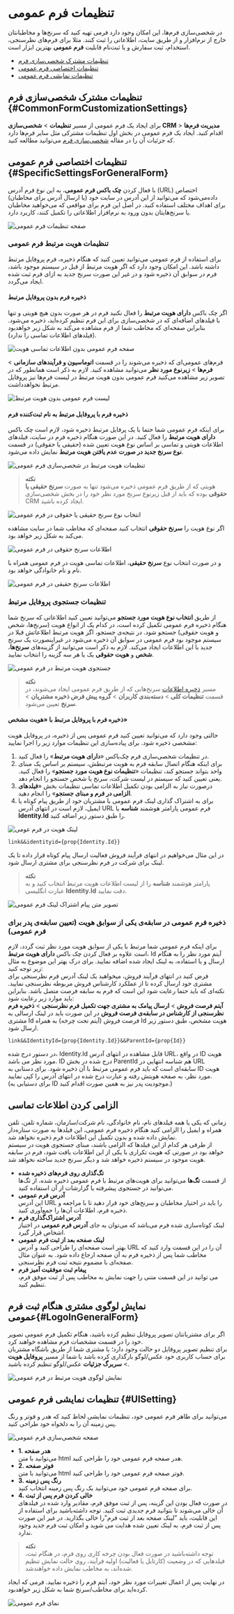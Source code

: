 # تنظیمات فرم عمومی

در شخصی‌سازی فرم‌ها، این امکان وجود دارد فرمی تهیه کنید که سرنخ‌ها و مخاطبانتان خارج از نرم‌افزار و از طریق سایت، اطلاعاتی را ثبت کنند. مثلا برای فرم‌های نظرسنجی، استخدام، ثبت سفارش و یا ثبت‌نام قابلیت **فرم عمومی** بهترین ابزار است.

- [تنظیمات مشترک شخصی‌سازی فرم](#CommonFormCustomizationSettings)
- [تنظیمات اختصاصی فرم عمومی](#SpecificSettingsForGeneralForm)
- [ تنظیمات نمایشی فرم عمومی ](#UIFormSetting)

## تنظیمات مشترک شخصی‌سازی فرم {#CommonFormCustomizationSettings}
برای ایجاد یک فرم عمومی از مسیر **تنظیمات** > **شخصی‌سازی CRM** > **مدیریت فرم‌ها** اقدام کنید. ایجاد یک فرم عمومی در بخش اول تنظیمات مشترکی مثل سایر فرم‌ها دارد که جزئیات آن را در مقاله [شخصی‌سازی فرم](https://github.com/1stco/PayamGostarDocs/blob/master/Help/Settings/Personalization-crm/Form-management/2.6.0/Form-customize-setting.md) می‌توانید مطالعه کنید.

## تنظیمات اختصاصی فرم عمومی {#SpecificSettingsForGeneralForm}
با فعال کردن **چک باکس فرم عمومی**، به این نوع فرم آدرس (URL) اختصاص داده‌می‌شود که می‌توانید از این آدرس در سایت خود (یا ارسال آدرس برای مخاطبان) برای اهداف مختلف استفاده کنید. در اصل این فرم برای مواقعی که می‌خواهید مخاطبان یا سرنخ‌هایتان بدون ورود به نرم‌افزار اطلاعاتی را تکمیل کنند، کاربرد دارد.

![صفحه تنظیمات فرم عمومی](./Images/General-form_2.8.4.png)

### تنظیمات هویت مرتبط فرم عمومی 
برای استفاده از فرم عمومی می‌توانید تعیین کنید که هنگام ذخیره، فرم پروفایل مرتبط داشته باشد. این امکان وجود دارد که اگر هویت مرتبط از قبل در سیستم موجود باشد، فرم در سوابق آن ذخیره شود و در غیر این صورت سرنخ جدید به ازای فرم ثبت شده ایجاد می‌گردد.<br>

#### ذخیره فرم بدون پروفایل مرتبط
اگر چک باکس **دارای هویت مرتبط** را فعال نکنید فرم در هر صورت بدون هیچ هویتی و تنها با فیلدهای اضافه‌ای که در شخصی‌سازی برای این فرم تنظیم کرده‌اید، ذخیره می‌شود. بنابراین صفحه‌ای که مخاطب شما از فرم مشاهده می‌کند به شکل زیر خواهد‌بود (فیلدهای اطلاعات تماسی را ندارد).

![صفحه فرم عمومی بدون اطلاعات تماسی هویت](./Images/preview-general-form-without-identity-2.8.4.png)

فرم‌های عمومی‌ای که ذخیره می‌شوند را در قسمت **اتوماسیون و فرآیندهای سازمانی** > **فرم‌ها** > **زیرنوع مورد نظر** می‌توانید مشاهده کنید. لازم به ذکر است همانطور که در تصویر زیر مشاهده می‌کنید فرم عمومی بدون هویت مرتبط در لیست فرم‌ها نیز پروفایل مرتبط نخواهد‌داشت.

![لیست فرم عمومی بدون هویت مرتبط](./Images/List-of-form-without-Identity.2.8.4.png)

#### ذخیره فرم با پروفایل مرتبط به نام ثبت‌کننده فرم
برای اینکه فرم عمومی شما حتما با یک پرفایل مرتبط ذخیره شود، لازم است چک باکس **دارای هویت مرتبط** را فعال کنید. در این‌ صورت هنگام ذخیره فرم در سایت، فیلدهای اطلاعات هویتی و تماسی بر اساس نوع هویت تعیین شده (حقیقی یا حقوقی) در قسمت **نوع سرنخ جدید در صورت عدم یافتن هویت مرتبط** نمایش داده می‌شود. 

![تنظیمات هویت مرتبط در شخصی‌سازی فرم عمومی](./Images/Identity-in-general-form.2.8.4.png)

> **نکته**<br>
> هویتی که از طریق فرم عمومی ذخیره می‌شود تنها به صورت **سرنخ حقیقی یا حقوقی** بوده که باید از قبل زیرنوع سرنخ مورد نظر خود را در بخش شخصی‌سازی CRM ایجاد کرده باشید.

![انتخاب نوع سرنخ حقیقی یا حقوقی در فرم عمومی](./Images/Type-of-identityI-general-form.2.8.4.png)

اگر نوع هویت را **سرنخ حقوقی** انتخاب کنید صفحه‌ای که مخاطب شما در سایت مشاهده می‌کند به شکل زیر خواهد بود.

![اطلاعات سرنخ حقوقی در فرم عمومی](./Images/preview-general-form-with-identity-2.8.4.png)

و در صورت انتخاب نوع **سرنخ حقیقی**، اطلاعات تماسی هویت در فرم عمومی همراه با نام و نام خانوادگی خواهد بود.

![اطلاعات سرنخ حقیقی در فرم عمومی](./Images/preview-general-form-with-personal-identity-2.8.4.png)

### تنظیمات جستجوی پروفایل مرتبط
از طریق **انتخاب نوع هویت مورد جستجو** می‌توانید تعیین کنید اطلاعاتی که سرنخ شما هنگام ذخیره فرم عمومی تکمیل کرده است، در کدام یک از انواع هویت (سرنخ‌ها، شخص و هویت حقوقی) جستجو شود. در نتیجه‌ی جستجو، اگر هویت مرتبط اطلاعاتش قبلا در سیستم موجود بود فرم عمومی در سوابق آن ذخیره می‌شود در غیراینصورت یک سرنخ جدید با این اطلاعات ایجاد می‌کند. لازم به ذکر است می‌توانید از گزینه‌های **سرنخ‌ها**، **شخص** و **هویت حقوقی** یک یا هر سه گزینه را انتخاب نمایید.

![جستجوی هویت مرتبط در فرم عمومی](./Images/search-identity-in-general-form.2.8.4.png)

> **نکته**<br>
> مسیر [ذخیره اطلاعات](https://github.com/1stco/PayamGostarDocs/blob/master/Help/Settings/General-settings/User-category/User-category.md) سرنخ‌هایی که از طریق فرم عمومی ایجاد می‌شوند، در قسمت **تنظیمات کلی** > **دسته‌بندی کاربران** > **گروه پیش فرض ذخیره مشتریان** > **سرنخ** تعیین می‌شود.<br>

#### ذخیره فرم با پروفایل مرتبط با «هویت مشخص» 

حالتی وجود دارد که می‌توانید تعیین کنید فرم عمومی پس از ذخیره، در پروفایل هویت مشخصی ذخیره شود. برای پیاده‌سازی این تنظیمات موارد زیر را اجرا نمایید:<br>
1. در تنظیمات شخصی‌سازی فرم چک‌باکس «**دارای هویت مرتبط**» را فعال کنید.
2. برای اینکه هنگام اتصال سابقه فرم به هویت مرتبطش، سیستم بر اساس یک مبنای واحد بتواند جستجو کند، تنظیمات «**تنظیمات نوع هویت مورد جستجو**» را فعال کنید. یعنی تعیین کنید که سیستم در لیست شرکت، سرنخ یا شخص جستجو را انجام دهد.
3. درصورت نیاز به الزامی بودن تکمیل اطلاعات تماسی تنظیمات بخش «**فیلدهای الزامی در فرم و مبنای جستجو**» را انجام دهید.
4. برای به اشتراک گذاری لینک فرم عمومی با مشتریان خود از طریق پیام کوتاه یا ایمیل، لازم است در انتهای آدرس URL فرم عمومی پارامتر هوشمند **شناسه** یا **Identity.Id** را طبق دستور زیر اضافه کنید.<br>

![لینک هویت در فرم عومی](./Images/identity-id-link-2.8.4.png)

``` 
link&&identityid={prop{Identity.Id}} 
``` 
در این مثال می‌خواهیم در انتهای فرآیند فروش فعالیت ارسال پیام کوتاه قرار داده تا یک لینک برای شرکت در فرم نظرسنجی برای مشتری ارسال شود.
    
> **نکته**<br>
> پارامتر هوشمند **شناسه** را از لیست اطلاعات هویت مرتبط انتخاب کنید و به عبارت انگلیسی **Identity.Id** دقت نمایید.

![تصویر متن پیام اشتراک لینک فرم عمومی](./Images/Sample-share-link-of-General-form.2.8.4.jpg)

### ذخیره فرم عمومی در سابقه‌ی یکی از سوابق هویت (تعیین سابقه‌ی پدر برای فرم عمومی)
برای اینکه فرم عمومی شما مرتبط با یکی از سوابق هویت  مورد نظر ثبت گردد، لازم است علاوه بر فعال کردن چک باکس **دارای هویت مرتبط**، Id آیتم مورد نظر را به هنگام ارسال و یا استفاده، به لینک ایجاد شده اضافه نمایید. برای درک بهتر این موضوع به مثال زیر توجه کنید:<br>
فرض کنید در انتهای فرآیند فروش، میخواهید یک لینک آدرس فرم نظرسنجی برای مشتری خود ارسال کرده تا از عملکرد کارشناس فروش مربوطه نظرسنجی نمایید. نکته‌ای که باید حتما رعایت شود این است که فرم به سابقه فرصت متصل باشد. بنابراین باید موارد زیر رعایت شود:<br>
**آیتم فرصت فروش** > **ارسال پیامک به مشتری جهت تکمیل فرم نظرسنجی** > **ذخیره فرم نظرسنجی از کارشناس در سابقه‌ی فرصت فروش**
در این صورت باید در لینک ارسالی به مشتری Id فرصت فروش (آیتم تحت چرخه) به همراه Id هویت مشخص، طبق دستور زیر ارسال شود.

``` 
link&&IdentityId={prop{Identity.Id}}&&ParentId={prop{Id}}
```

در دستور درج شده، Identity.Id قابل مشاهده در انتهای آدرس URL، در واقع ID هویت مورد نظر می باشد. ID درج شده در بخش ParentId هم شناسه انتهایی در URL سابقه‌ای است که باید فرم عمومی مرتبط با آن ذخیره شود.
برای دستابی به ID هویت مورد نظر، به صفحه هویتش رفته و عبارت درج شده در انتهای آدرس را کپی نمایید. (برای دستیابی به ID موجودیت پدر نیز به همین صورت اقدام کنید.)

## الزامی کردن اطلاعات تماسی
زمانی که یکی یا همه فیلدهای نام، نام خانوادگی، نام شرکت/سازمان، شماره تلفن، تلفن همراه و ایمیل را الزامی کنید هنگام ذخیره فرم عمومی، این فیلدها به صورت ستاره‌دار نمایش داده شده و بدون تکمیل این اطلاعات فرم ذخیره نخواهد شد.<br>
از طرفی هر کدام از این فیلدها که الزامی باشند، مبنای جستجوی هویت در سیستم خواهد بود در صورتی که هویت تکراری با یکی از این اطلاعات یافت شود، فرم در سابقه هویت موجود در سیستم ذخیره خواهد شد و دیگر سرنخ جدید ساخته نخواهد شد.<br>
- **تگ‌گذاری روی فرم‌های ذخیره شده**<br>
  از قسمت **تگ‌ها** می‌توانید برای هویت‌های مرتبط با فرم عمومی ذخیره شده،  از تگ‌ها می‌توانید در جستجوی پیشرفته یا گزارشات از آن استفاده کنید.<br>
- **آدرس فرم عمومی**<br> 
   این آدرس URL را باید در اختیار مخاطبان و سرنخ‌های خود قرار دهید تا با مراجعه و ذخیره فرم، اطلاعات آن‌ها را جمع‌آوری کنید.<br>
- **آدرس اشتراک‌گذاری فرم**<br> 
   لینک کوتاه‌سازی شده فرم می‌باشد که می‌توان به جای **آدرس فرم عمومی** در اختیاز اشخاص قرار گیرد.<br>
- **لینک صفحه بعد از ثبت فرم عمومی**<br>
  بهتر است صفحه‌ای را طراحی کنید و آدرس URL آن را در این قسمت وارد کنید که مخاطب شما پس از ذخیره فرم به آن صفحه ارجاع داده شود. به عنوان مثال صفحه‌ای با مضموم نتیجه ثبت فرم نظرسنجی.<br>
- **پیغام ثبت موفقیت آمیز فرم**<br>
   می توانید در این قسمت متنی را جهت نمایش به مخاطب پس از ثبت موفق فرم، تنظیم کنید.<br>

## نمایش لوگوی مشتری هنگام ثبت فرم عمومی{#LogoInGeneralForm}
اگر برای مشتریانتان تصویر پروفایل تنظیم کرده باشید، هنگام تکمیل فرم عمومی تصویر خود را در قسمت مشخصات فرم مشاهده خواهند کرد.<br>
برای تنظیم تصویر پروفایل دو حالت وجود دارد؛ یا مشتری شما از طریق باشگاه مشتریان برای حساب کاربری خود عکس/لوگو بارگذاری کرده باشد یا شما از مسیر **پروفایل هویت** > **سربرگ جزئیات** عکس/لوگو تنظیم کرده باشید.

![نمایش لوگوی هویت مرتبط در فرم عمومی](./Images/logo-in-general-form.2.8.4.jpg)

## تنظیمات نمایشی فرم عمومی {#UISetting}
می‌توانید برای ظاهر فرم عمومی خود، تنظیمات نمایشی لحاظ  کنید که هدر و فوتر و رنگ پس زمینه آن را به دلخواه خود طراحی کنید.<br>

![صفحه شخصی‌سازی فرم عمومی](./Images/General-form-customization.2.8.4.png)

- **1. هدر صفحه**<br>
  می‌توانید با متن html هدر صفحه فرم عمومی خود را طراحی کنید.<br>
- **2. فوتر صفحه**<br>
   می‌توانید با متن html فوتر صفحه فرم عمومی خود را طراحی کنید.<br>
- **3. رنگ پس زمینه**<br>
   برای صفحه فرم عمومی خود می‌توانید یک رنگ پس زمینه انتخاب کنید.<br>
- **4. خالی کردن فرم پس از ثبت** <br>
   در صورت فعال بودن این گزینه، پس از ثبت موفق فرم، مقادیر وارد شده در فیلدهای آن خالی می‌شوند تا بتوانید فرم جدیدی ثبت کنید. توجه داشته‌باشید برای استفاده از این قابلیت، باید "لینک صفحه بعد از ثبت فرم"را خالی بگذارید. در غیر این صورت پس از ثبت فرم، به لینک تعیین شده هدایت می شوید و امکان ثبت فرم جدید وجود ندارد.<br>

> **نکته**<br>
> توجه داشته‌باشید در صورت فعال بودن چرخه کاری روی فرم، در هنگام ثبت، فیلدهایی که در وضعیت (کارتابل یا فعالیت) اولیه فرآیند، روی حالت نمایش تنظیم شده‌اند، به مخاطب نمایش داده خواهند‌شد.

در نهایت پس از اعمال تغییرات مورد نظر خود، آیتم فرم را ذخیره نمایید. فرمی که ایجاد کرده‌اید برای مخاطب/سرنخ شما به شکل زیر خواهد‌بود.

![نمای فرم عمومی](./Images/View-of-general-form.2.8.4.png)

